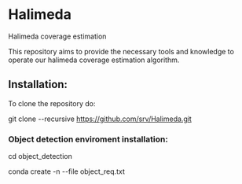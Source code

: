 # Halimeda
Halimeda coverage estimation

This repository aims to provide the necessary tools and knowledge to operate our halimeda coverage estimation algorithm.

## Installation:

To clone the repository do:

git clone --recursive https://github.com/srv/Halimeda.git

### Object detection enviroment installation:

cd object_detection

conda create -n <environment-name> --file object_req.txt



